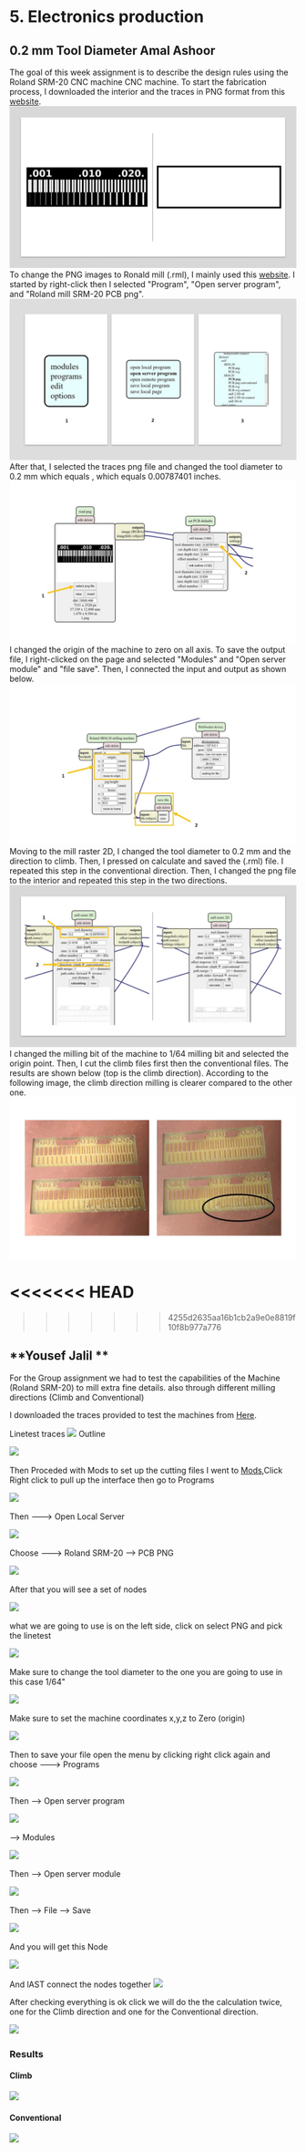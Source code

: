 # 5. Electronics production

## 0.2 mm Tool Diameter **Amal Ashoor**

The goal of this week assignment is to describe the design rules using the Roland SRM-20 CNC machine CNC machine. To start the fabrication process, I downloaded the interior and the traces in PNG format from this [website](http://academy.cba.mit.edu/classes/electronics_production/index.html).
![](../images/amal/g1.jpg)
To change the PNG images to Ronald mill (.rml), I mainly used this [website](https://mods.cba.mit.edu/). I started by right-click then I selected "Program", "Open server program", and "Roland mill SRM-20 PCB png".
![](../images/amal/g2.jpg)
After that, I selected the traces png file and changed the tool diameter to 0.2 mm which equals , which equals 0.00787401 inches.
![](../images/amal/g3.jpg)
 I changed the origin of the machine to zero on all axis. To save the output file, I right-clicked on the page and selected "Modules" and "Open server module" and "file save". Then, I connected the input and output as shown below.
![](../images/amal/g4.jpg)
Moving to the mill raster 2D, I changed the tool diameter to 0.2 mm and the direction to climb. Then, I pressed on calculate and saved the (.rml) file. I repeated this step in the conventional direction. Then, I changed the png file to the interior and repeated this step in the two directions.
![](../images/amal/g5.jpg)
 I changed the milling bit of the machine to 1/64 milling bit and selected the origin point. Then, I cut the climb files first then the conventional files. The results are shown below (top is the climb direction). According to the following image, the climb direction milling is clearer compared to the other one.
![](../images/amal/g6.jpg)


<<<<<<< HEAD
=======

>>>>>>> 4255d2635aa16b1cb2a9e0e8819f10f8b977a776
## **Yousef Jalil **

 For the Group assignment we had to test the capabilities of the Machine (Roland SRM-20) to mill extra fine details. also through different milling directions (Climb and Conventional) 
                
 I downloaded the traces provided to test the machines from [Here](http://academy.cba.mit.edu/classes/electronics_production/index.html).
                
 Linetest traces
 ![](../images/Yousef/Electronic_production/linetest.png)
 Outline 
 
 ![](../images/Yousef/Electronic_production/linetest.interior.png)
 
 Then Proceded with Mods to set up the cutting files
 I went to [Mods](https://mods.cba.mit.edu/),Click Right click to pull up the interface then go to Programs 
 
 ![](../images/Yousef/Electronic_production/mods_prog.JPG)
 
 Then ---> Open Local Server 
 

 ![](../images/Yousef/Electronic_production/mods_server.JPG)
 
 Choose ---> Roland SRM-20 --> PCB PNG  
 
 ![](../images/Yousef/Electronic_production/mods_server.JPG)
 
 After that you will see a set of nodes 
 
 ![](../images/Yousef/Electronic_production/mods_nodes.JPG)
 
 what we are going to use is on the left side, click on select PNG and pick the linetest 
 
 ![](../images/Yousef/Electronic_production/mods_process.JPG)
 
 Make sure to change the tool diameter to the one you are going to use in this case 1/64"  
 
 ![](../images/Yousef/Electronic_production/mods_0.1mm..JPG)
 
 Make sure to set the machine coordinates x,y,z  to Zero (origin)  
 
 ![](../images/Yousef/Electronic_production/mods_origin.JPG)
 
 Then to save your file open the menu by clicking right click again and choose ---> Programs 
 
 ![](../images/Yousef/Electronic_production/mods_programms.JPG)
 
 Then --> Open server program
 
 ![](../images/Yousef/Electronic_production/mods_server_programm.JPG)
 
 --> Modules
 
 ![](../images/Yousef/Electronic_production/mods_modules.JPG)
 
 Then --> Open server module
 
 ![](../images/Yousef/Electronic_production/mods_server_module.JPG)
 
 Then --> File --> Save
 
 ![](../images/Yousef/Electronic_production/mods_file_save.JPG)
 
 And you will get this Node
 
 ![](../images/Yousef/Electronic_production/mods_file_module.JPG)
 
 And lAST connect the nodes together
 ![](../images/Yousef/Electronic_production/mods_connect_nodes.JPG)
 
 After checking everything is ok click we will do the the calculation twice, one for the Climb direction and one for the Conventional direction.
 
 ![](../images/Yousef/Electronic_production/mods_calculate.JPG)
 
 <h3> Results </h3>
 
 <h4>          Climb  </h4>
 
 ![](../images/Yousef/Electronic_production/Climb.jpg)
 
 <h4>          Conventional  </h4>
 
 ![](../images/Yousef/Electronic_production/Conventional.jpg)

                
    

